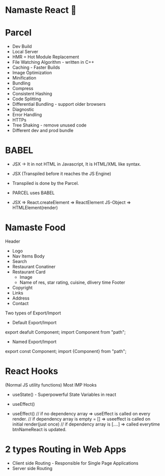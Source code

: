 # Namaste React 🚀

# Parcel

- Dev Build
- Local Server
- HMR = Hot Module Replacement
- File Watching Algorithm - written in C++
- Caching - Faster Builds
- Image Optimization
- Minification
- Bundling
- Compress
- Consistent Hashing
- Code Splitting
- Differential Bundling - support older browsers
- Diagnostic
- Error Handling
- HTTPs
- Tree Shaking - remove unused code
- Different dev and prod bundle

# BABEL

- JSX -> It in not HTML in Javascript, It is HTML/XML like syntax.
- JSX (Transpiled before it reaches the JS Engine)
- Transpiled is done by the Parcel.
- PARCEL uses BABEL

- JSX => React.createElement => ReactElement JS-Object => HTMLElement(render)

# Namaste Food

Header

- Logo
- Nav Items
  Body
- Search
- Restaurant Conatiner
- Restaurant Card
  - Image
  - Name of res, star rating, cuisine, dlivery time
    Footer
- Copyright
- Links
- Address
- Contact

Two types of Export/Import

- Default Export/Import

export deafult Component;
import Component from "path";

- Named Export/Import

export const Component;
import {Component} from "path";

# React Hooks

(Normal JS utility functions)
Most IMP Hooks

- useState() - Superpowerful State Variables in react
- useEffect()

- useEffect()
  // if no dependency array => useEffect is called on every render.
  // if dependency array is empty = [] => useeffect is called on initial render(just once)
  // if dependency array is [....] => called everytime btnNameReact is updated.

# 2 types Routing in Web Apps

- Client side Routing - Responsible for Single Page Applications
- Server side Routing
